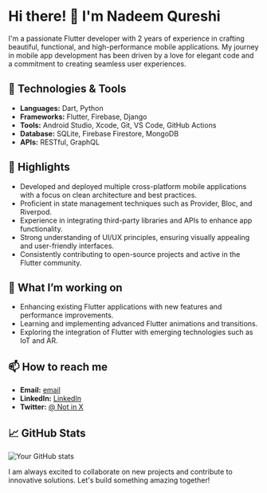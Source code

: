 # Hi there! 👋 I'm Nadeem Qureshi

I'm a passionate Flutter developer with 2 years of experience in crafting beautiful, functional, and high-performance mobile applications. My journey in mobile app development has been driven by a love for elegant code and a commitment to creating seamless user experiences.

## 🔧 Technologies & Tools
- **Languages:** Dart, Python
- **Frameworks:** Flutter, Firebase, Django
- **Tools:** Android Studio, Xcode, Git, VS Code, GitHub Actions
- **Database:** SQLite, Firebase Firestore, MongoDB
- **APIs:** RESTful, GraphQL

## 🌟 Highlights
- Developed and deployed multiple cross-platform mobile applications with a focus on clean architecture and best practices.
- Proficient in state management techniques such as Provider, Bloc, and Riverpod.
- Experience in integrating third-party libraries and APIs to enhance app functionality.
- Strong understanding of UI/UX principles, ensuring visually appealing and user-friendly interfaces.
- Consistently contributing to open-source projects and active in the Flutter community.

## 🚀 What I’m working on
- Enhancing existing Flutter applications with new features and performance improvements.
- Learning and implementing advanced Flutter animations and transitions.
- Exploring the integration of Flutter with emerging technologies such as IoT and AR.

## 📫 How to reach me
- **Email:** [email](mailto:fluttercodewizard@gmail.com)
- **LinkedIn:** [LinkedIn](https://www.linkedin.com/in/nadeeem786qureshi)
- **Twitter:** [@ Not in X ](https://twitter.com/yourtwitterhandle)

## 📈 GitHub Stats
![Your GitHub stats](https://github-readme-stats.vercel.app/api?username=yourusername&show_icons=true&theme=radical)

I am always excited to collaborate on new projects and contribute to innovative solutions. Let's build something amazing together!
